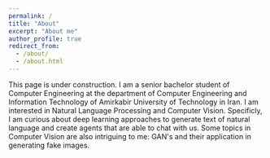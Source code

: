```yaml
---
permalink: /
title: "About"
excerpt: "About me"
author_profile: true
redirect_from: 
  - /about/
  - /about.html
---
```


This page is under construction.
I am a senior bachelor student of Computer Engineering at the department of Computer Engineering and Information Technology of Amirkabir University of Technology in Iran. I am interested in Natural Language Processing and Computer Vision. Specificly, I am curious about deep learning approaches to generate text of natural language and create agents that are able to chat with us. Some topics in Computer Vision are also intriguing to me: GAN's and their application in generating fake images.

